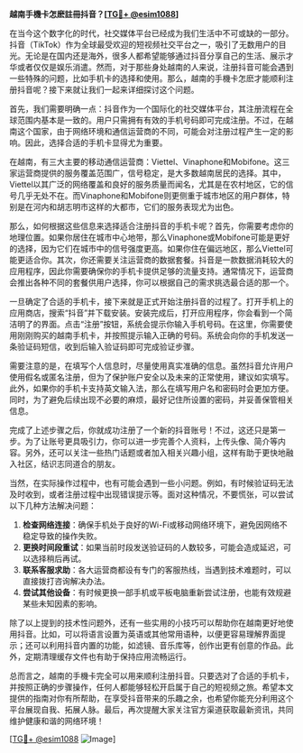 **越南手機卡怎麽註冊抖音？[[TG💪+ @esim1088](https://t.me/s/esim1088)]**

在当今这个数字化的时代，社交媒体平台已经成为我们生活中不可或缺的一部分。抖音（TikTok）作为全球最受欢迎的短视频社交平台之一，吸引了无数用户的目光。无论是在国内还是海外，很多人都希望能够通过抖音分享自己的生活、展示才华或者仅仅是娱乐消遣。然而，对于那些身处越南的人来说，注册抖音可能会遇到一些特殊的问题，比如手机卡的选择和使用。那么，越南的手機卡怎麽才能顺利注册抖音呢？接下来就让我们一起来详细探讨这个问题。

首先，我们需要明确一点：抖音作为一个国际化的社交媒体平台，其注册流程在全球范围内基本是一致的。用户只需拥有有效的手机号码即可完成注册。不过，在越南这个国家，由于网络环境和通信运营商的不同，可能会对注册过程产生一定的影响。因此，选择合适的手机卡显得尤为重要。

在越南，有三大主要的移动通信运营商：Viettel、Vinaphone和Mobifone。这三家运营商提供的服务覆盖范围广，信号稳定，是大多数越南居民的选择。其中，Viettel以其广泛的网络覆盖和良好的服务质量而闻名，尤其是在农村地区，它的信号几乎无处不在。而Vinaphone和Mobifone则更侧重于城市地区的用户群体，特别是在河内和胡志明市这样的大都市，它们的服务表现尤为出色。

那么，如何根据这些信息来选择适合注册抖音的手机卡呢？首先，你需要考虑你的地理位置。如果你居住在城市中心地带，那么Vinaphone或Mobifone可能是更好的选择，因为它们在城市中的信号强度更高。如果你住在偏远地区，那么Viettel可能更适合你。其次，你还需要关注运营商的数据套餐。抖音是一款数据消耗较大的应用程序，因此你需要确保你的手机卡提供足够的流量支持。通常情况下，运营商会推出各种不同的套餐供用户选择，你可以根据自己的需求挑选最合适的那一个。

一旦确定了合适的手机卡，接下来就是正式开始注册抖音的过程了。打开手机上的应用商店，搜索“抖音”并下载安装。安装完成后，打开应用程序，你会看到一个简洁明了的界面。点击“注册”按钮，系统会提示你输入手机号码。在这里，你需要使用刚刚购买的越南手机卡，并按照提示输入正确的号码。系统会向你的手机发送一条验证码短信，收到后输入验证码即可完成验证步骤。

需要注意的是，在填写个人信息时，尽量使用真实准确的信息。虽然抖音允许用户使用假名或匿名注册，但为了保护账户安全以及未来的正常使用，建议如实填写。此外，如果你的手机卡支持英文输入法，那么在填写用户名和密码时会更加方便。同时，为了避免后续出现不必要的麻烦，最好记住所设置的密码，并妥善保管相关信息。

完成了上述步骤之后，你就成功注册了一个新的抖音账号！不过，这还只是第一步。为了让账号更具吸引力，你可以进一步完善个人资料，上传头像、简介等内容。另外，还可以关注一些热门话题或者加入相关兴趣小组，这样有助于更快地融入社区，结识志同道合的朋友。

当然，在实际操作过程中，也有可能会遇到一些小问题。例如，有时候验证码无法及时收到，或者注册过程中出现错误提示等。面对这种情况，不要慌张，可以尝试以下几种方法解决问题：

1. **检查网络连接**：确保手机处于良好的Wi-Fi或移动网络环境下，避免因网络不稳定导致的操作失败。
2. **更换时间段重试**：如果当前时段发送验证码的人数较多，可能会造成延迟，可以选择稍后再试。
3. **联系客服求助**：各大运营商都设有专门的客服热线，当遇到技术难题时，可以直接拨打咨询解决办法。
4. **尝试其他设备**：有时候更换一部手机或平板电脑重新尝试注册，也能有效规避某些未知因素的影响。

除了以上提到的技术性问题外，还有一些实用的小技巧可以帮助你在越南更好地使用抖音。比如，可以将语言设置为英语或其他常用语种，以便更容易理解界面提示；还可以利用抖音内置的功能，如滤镜、音乐库等，创作出更有创意的作品。此外，定期清理缓存文件也有助于保持应用流畅运行。

总而言之，越南的手機卡完全可以用来顺利注册抖音。只要选对了合适的手机卡，并按照正确的步骤操作，任何人都能够轻松开启属于自己的短视频之旅。希望本文提供的指南对你有所帮助，在享受抖音带来的乐趣之余，也希望你能充分利用这个平台展现自我、拓展人脉。最后，再次提醒大家关注官方渠道获取最新资讯，共同维护健康和谐的网络环境！

[[TG💪+ @esim1088](https://t.me/s/esim1088) ![Image](https://i.postimg.cc/4NQfJmqS/Snipaste-2025-05-13-00-14-12.png)]